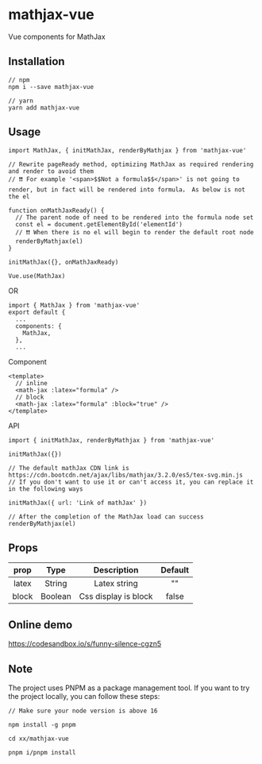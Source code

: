 # mathjax-vue
Vue components for MathJax

## Installation

```
// npm
npm i --save mathjax-vue

// yarn
yarn add mathjax-vue

```

## Usage
```
import MathJax, { initMathJax, renderByMathjax } from 'mathjax-vue'

// Rewrite pageReady method, optimizing MathJax as required rendering and render to avoid them
// ❗️❗️ For example '<span>$$Not a formula$$</span>' is not going to render, but in fact will be rendered into formula， As below is not the el

function onMathJaxReady() {
  // The parent node of need to be rendered into the formula node set
  const el = document.getElementById('elementId')
  // ❗️❗️ When there is no el will begin to render the default root node
  renderByMathjax(el)
}

initMathJax({}, onMathJaxReady)

Vue.use(MathJax)

```

OR
```
import { MathJax } from 'mathjax-vue'
export default {
  ...
  components: {
    MathJax,
  },
  ...
```

Component
```
<template>
  // inline
  <math-jax :latex="formula" />
  // block
  <math-jax :latex="formula" :block="true" />
</template>
```

API
```
import { initMathJax, renderByMathjax } from 'mathjax-vue'

initMathJax({})

// The default mathJax CDN link is https://cdn.bootcdn.net/ajax/libs/mathjax/3.2.0/es5/tex-svg.min.js
// If you don't want to use it or can't access it, you can replace it in the following ways

initMathJax({ url: 'Link of mathJax' })

// After the completion of the MathJax load can success
renderByMathjax(el)

```

## Props

|   prop   | Type | Description | Default |
| :------: | :--: | :---------: | :-----: |
|  latex  | String | Latex string | "" |
|  block  | Boolean | Css display is block | false |

## Online demo
https://codesandbox.io/s/funny-silence-cgzn5


## Note
The project uses PNPM as a package management tool.
If you want to try the project locally, you can follow these steps:

```
// Make sure your node version is above 16

npm install -g pnpm

cd xx/mathjax-vue

pnpm i/pnpm install

```